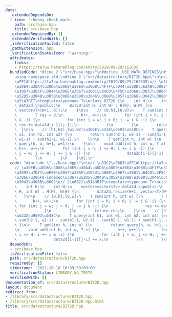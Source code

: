 ```yaml
---
data:
  _extendedDependsOn:
  - icon: ':heavy_check_mark:'
    path: src/base.hpp
    title: src/base.hpp
  _extendedRequiredBy: []
  _extendedVerifiedWith: []
  _isVerificationFailed: false
  _pathExtension: hpp
  _verificationStatusIcon: ':warning:'
  attributes:
    links:
    - https://ta7uw.hatenablog.com/entry/2019/09/29/162635
  bundledCode: "#line 2 \"src/base.hpp\"\n#define _USE_MATH_DEFINES\n#include <bits/stdc++.h>\n\
    using namespace std;\n#line 2 \"src/datastructure/BIT2D.hpp\"\n\n// \u53C2\u8003\
    \uFF1Ahttps://ta7uw.hatenablog.com/entry/2019/09/29/162635\n// \u30FB\u4ED6\u306E\
    \u30E9\u30A4\u30D6\u30E9\u30EA\u3068\u4F7F\u3044\u52DD\u624B\u3092\u7D71\u4E00\
    \u3057\u305F\u3044\u306E\u3067\u3001\u64CD\u4F5C\u3068\u3057\u3066\u306F0-indexed\u3067\
    \u52D5\u304B\u305B\u308B\u3088\u3046\u306B\u3057\u3066\u3042\u308B\u3002\n// 2\u6B21\
    \u5143BIT\ntemplate<typename T>\nclass BIT2D {\n    int H;\n    int W;\n    vector<vector<T>>\
    \ data2d;\npublic:\n    BIT2D(int H, int W) : H(H), W(W) {\n        data2d.resize(H+1,\
    \ vector<T>(W+1, 0));\n    }\n\n    // [0,h],[0,w]\n    T sum(int h, int w) {\n\
    \        T res = 0;\n        h++, w++;\n        for (int i = h; i > 0; i -= i\
    \ & -i) {\n            for (int j = w; j > 0; j -= j & -j) {\n               \
    \ res += data2d[i-1][j-1];\n            }\n        }\n        return res;\n  \
    \  }\n\n    // [h1,h2),[w1,w2)\u306E\u533A\u9593\u548C\n    T query(int h1, int\
    \ w1, int h2, int w2) {\n        return sum(h2-1, w2-1) - sum(h1-1, w2-1) - sum(h2-1,\
    \ w1-1) + sum(h1-1, w1-1);\n    }\n\n    T get(int h, int w) {\n        return\
    \ query(h, w, h+1, w+1);\n    }\n\n    void add(int h, int w, T x) {\n       \
    \ h++, w++;\n        for (int i = h; i <= H; i += i & -i) {\n            for (int\
    \ j = w; j <= W; j += j & -j) {\n                data2d[i-1][j-1] += x;\n    \
    \        }\n        }\n    }\n};\n"
  code: "#include \"../base.hpp\"\n\n// \u53C2\u8003\uFF1Ahttps://ta7uw.hatenablog.com/entry/2019/09/29/162635\n\
    // \u30FB\u4ED6\u306E\u30E9\u30A4\u30D6\u30E9\u30EA\u3068\u4F7F\u3044\u52DD\u624B\
    \u3092\u7D71\u4E00\u3057\u305F\u3044\u306E\u3067\u3001\u64CD\u4F5C\u3068\u3057\
    \u3066\u306F0-indexed\u3067\u52D5\u304B\u305B\u308B\u3088\u3046\u306B\u3057\u3066\
    \u3042\u308B\u3002\n// 2\u6B21\u5143BIT\ntemplate<typename T>\nclass BIT2D {\n\
    \    int H;\n    int W;\n    vector<vector<T>> data2d;\npublic:\n    BIT2D(int\
    \ H, int W) : H(H), W(W) {\n        data2d.resize(H+1, vector<T>(W+1, 0));\n \
    \   }\n\n    // [0,h],[0,w]\n    T sum(int h, int w) {\n        T res = 0;\n \
    \       h++, w++;\n        for (int i = h; i > 0; i -= i & -i) {\n           \
    \ for (int j = w; j > 0; j -= j & -j) {\n                res += data2d[i-1][j-1];\n\
    \            }\n        }\n        return res;\n    }\n\n    // [h1,h2),[w1,w2)\u306E\
    \u533A\u9593\u548C\n    T query(int h1, int w1, int h2, int w2) {\n        return\
    \ sum(h2-1, w2-1) - sum(h1-1, w2-1) - sum(h2-1, w1-1) + sum(h1-1, w1-1);\n   \
    \ }\n\n    T get(int h, int w) {\n        return query(h, w, h+1, w+1);\n    }\n\
    \n    void add(int h, int w, T x) {\n        h++, w++;\n        for (int i = h;\
    \ i <= H; i += i & -i) {\n            for (int j = w; j <= W; j += j & -j) {\n\
    \                data2d[i-1][j-1] += x;\n            }\n        }\n    }\n};\n"
  dependsOn:
  - src/base.hpp
  isVerificationFile: false
  path: src/datastructure/BIT2D.hpp
  requiredBy: []
  timestamp: '2022-10-18 16:39:53+09:00'
  verificationStatus: LIBRARY_NO_TESTS
  verifiedWith: []
documentation_of: src/datastructure/BIT2D.hpp
layout: document
redirect_from:
- /library/src/datastructure/BIT2D.hpp
- /library/src/datastructure/BIT2D.hpp.html
title: src/datastructure/BIT2D.hpp
---
```

